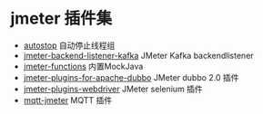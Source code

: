 # jmeter 插件集

- [autostop](autostop) 自动停止线程组
- [jmeter-backend-listener-kafka](jmeter-backend-listener-kafka) JMeter Kafka backendlistener
- [jmeter-functions](jmeter-functions) 内置MockJava
- [jmeter-plugins-for-apache-dubbo](jmeter-plugins-for-apache-dubbo) JMeter dubbo 2.0 插件
- [jmeter-plugins-webdriver](jmeter-plugins-webdriver) JMeter selenium 插件
- [mqtt-jmeter](mqtt-jmeter) MQTT 插件